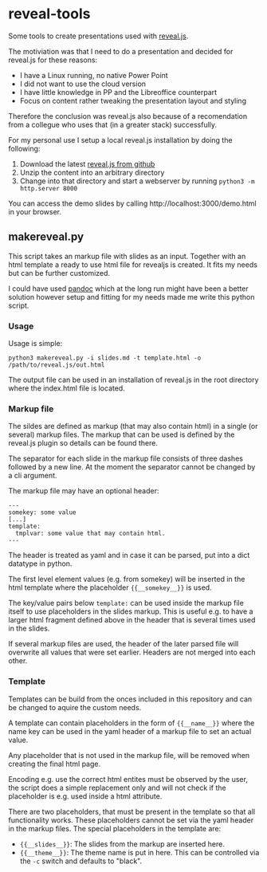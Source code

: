 # reveal-tools

Some tools to create presentations used with [reveal.js](https://revealjs.com/).

The motiviation was that I need to do a presentation and decided for reveal.js for
these reasons:
- I have a Linux running, no native Power Point
- I did not want to use the cloud version
- I have little knowledge in PP and the Libreoffice counterpart
- Focus on content rather tweaking the presentation layout and styling

Therefore the conclusion was reveal.js also because of a recomendation from a
collegue who uses that (in a greater stack) successfully.

For my personal use I setup a local reveal.js installation by doing the following:

1. Download the latest [reveal.js from github](https://github.com/hakimel/reveal.js/archive/master.zip)
1. Unzip the content into an arbitrary directory
1. Change into that directory and start a webserver by running `python3 -m http.server 8000`  

You can access the demo slides by calling http://localhost:3000/demo.html in your browser.


## makereveal.py

This script takes an markup file with slides as an input. Together with an html
template a ready to use html file for revealjs is created. It fits my needs but
can be further customized.

I could have used [pandoc](https://pandoc.org/) which at the long run might have
been a better solution however setup and fitting for my needs made me write this
python script.

### Usage

Usage is simple:
```
python3 makereveal.py -i slides.md -t template.html -o /path/to/reveal.js/out.html
```

The output file can be used in an installation of reveal.js in the root
directory where the index.html file is located.

### Markup file

The sildes are defined as markup (that may also contain html) in a single (or
several) markup files. The markup that can be used is defined by the reveal.js
plugin so details can be found there.

The separator for each slide in the markup file consists of three dashes followed
by a new line. At the moment the separator cannot be changed by a cli argument.

The markup file may have an optional header:
```
---
somekey: some value
[...]
template:
  tmplvar: some value that may contain html.
---
```

The header is treated as yaml and in case it can be parsed, put into a dict
datatype in python.

The first level element values (e.g. from somekey) will be inserted in the
html template where the placeholder `{{__somekey__}}` is used.

The key/value pairs below `template:` can be used inside the markup file itself
to use placeholders in the slides markup. This is useful e.g. to have a larger
html fragment defined above in the header that is several times used in the slides.

If several markup files are used, the header of the later parsed file will overwrite
all values that were set earlier. Headers are not merged into each other.

### Template

Templates can be build from the onces included in this repository and can be
changed to aquire the custom needs.

A template can contain placeholders in the form of `{{__name__}}` where the
name key can be used in the yaml header of a markup file to set an actual
value.

Any placeholder that is not used in the markup file, will be removed when
creating the final html page. 

Encoding e.g. use the correct html entites must be observed by the user,
the script does a simple replacement only and will not check if the placeholder
is e.g. used inside a html attribute.

There are two placeholders, that must be present in the template so that all
functionality works. These placeholders cannot be set via the yaml header
in the markup files. The special placeholders in the template are:

- `{{__slides__}}`: The slides from the markup are inserted here.
- `{{__theme__}}`: The theme name is put in here. This can be controlled via
the `-c` switch and defaults to "black".